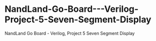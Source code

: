 # NandLand-Go-Board---Verilog-Project-5-Seven-Segment-Display
NandLand Go Board - Verilog, Project 5 Seven Segment Display
